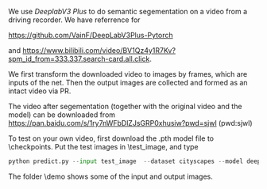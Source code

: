 
We use *DeeplabV3 Plus* to do semantic segementation on a video from a driving recorder. We have referrence for 

https://github.com/VainF/DeepLabV3Plus-Pytorch 

and https://www.bilibili.com/video/BV1Qz4y1R7Kv?spm_id_from=333.337.search-card.all.click.

We first transform the downloaded video to images by frames, which are inputs of the net. Then the output images are collected and formed as an intact video via PR.

The video after segementation (together with the original video and the model) can be downloaded from 
https://pan.baidu.com/s/1ry7nWFbDlZJsGRP0xhusiw?pwd=sjwl (pwd:sjwl)

To test on your own video, first download the .pth model file to \checkpoints. Put the test images in \test_image, and type 

```python
python predict.py --input test_image  --dataset cityscapes --model deeplabv3plus_mobilenet --ckpt checkpoints/mydeeplab.pth --save_val_results_to test_results
```

The folder \demo shows some of the input and output images.
